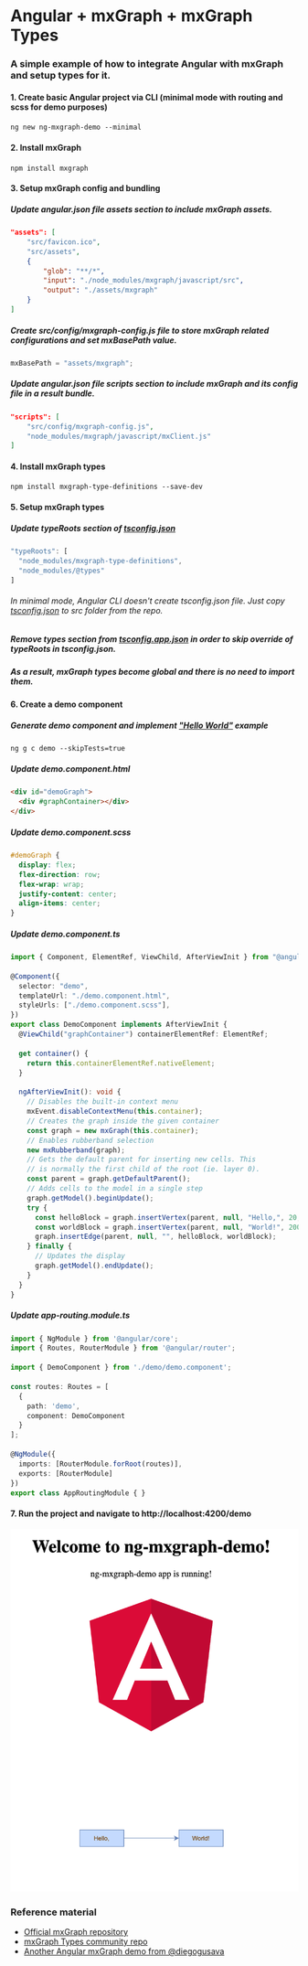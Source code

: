 # Angular + mxGraph + mxGraph Types

### A simple example of how to integrate Angular with mxGraph and setup types for it.

#### 1. Create basic Angular project via CLI (minimal mode with routing and scss for demo purposes)

```
ng new ng-mxgraph-demo --minimal
```

#### 2. Install mxGraph

```
npm install mxgraph
```

#### 3. Setup mxGraph config and bundling

##### Update angular.json file **assets** section to include mxGraph assets.

```json
"assets": [
    "src/favicon.ico",
    "src/assets",
    {
        "glob": "**/*",
        "input": "./node_modules/mxgraph/javascript/src",
        "output": "./assets/mxgraph"
    }
]
```

##### Create src/config/mxgraph-config.js file to store mxGraph related configurations and set mxBasePath value.

```js
mxBasePath = "assets/mxgraph";
```

##### Update angular.json file **scripts** section to include mxGraph and its config file in a result bundle.

```json
"scripts": [
    "src/config/mxgraph-config.js",
    "node_modules/mxgraph/javascript/mxClient.js"
]
```

#### 4. Install mxGraph types

```
npm install mxgraph-type-definitions --save-dev
```

#### 5. Setup mxGraph types

##### Update typeRoots section of [tsconfig.json](https://github.com/ivamax9/angular-mxgraph-demo/commit/aa60e1afe4a298fa9673435af9a96cbb8178540d)
```ts
"typeRoots": [
  "node_modules/mxgraph-type-definitions",
  "node_modules/@types"
]
```
###### In minimal mode, Angular CLI doesn't create tsconfig.json file. Just copy [tsconfig.json](https://github.com/ivamax9/angular-mxgraph-demo/blob/master/tsconfig.json) to src folder from the repo.

##### Remove types section from [tsconfig.app.json](https://github.com/ivamax9/angular-mxgraph-demo/commit/aa60e1afe4a298fa9673435af9a96cbb8178540d) in order to skip override of typeRoots in tsconfig.json.

##### As a result, mxGraph types become global and there is no need to import them. 

#### 6. Create a demo component

##### Generate demo component and implement ["Hello World"](https://github.com/jgraph/mxgraph/blob/master/javascript/examples/helloworld.html) example

```
ng g c demo --skipTests=true
```

##### Update demo.component.html

```html
<div id="demoGraph">
  <div #graphContainer></div>
</div>
```

##### Update demo.component.scss

```scss
#demoGraph {
  display: flex;
  flex-direction: row;
  flex-wrap: wrap;
  justify-content: center;
  align-items: center;
}
```

##### Update demo.component.ts

```ts
import { Component, ElementRef, ViewChild, AfterViewInit } from "@angular/core";

@Component({
  selector: "demo",
  templateUrl: "./demo.component.html",
  styleUrls: ["./demo.component.scss"],
})
export class DemoComponent implements AfterViewInit {
  @ViewChild("graphContainer") containerElementRef: ElementRef;

  get container() {
    return this.containerElementRef.nativeElement;
  }

  ngAfterViewInit(): void {
    // Disables the built-in context menu
    mxEvent.disableContextMenu(this.container);
    // Creates the graph inside the given container
    const graph = new mxGraph(this.container);
    // Enables rubberband selection
    new mxRubberband(graph);
    // Gets the default parent for inserting new cells. This
    // is normally the first child of the root (ie. layer 0).
    const parent = graph.getDefaultParent();
    // Adds cells to the model in a single step
    graph.getModel().beginUpdate();
    try {
      const helloBlock = graph.insertVertex(parent, null, "Hello,", 20, 150, 80, 30);
      const worldBlock = graph.insertVertex(parent, null, "World!", 200, 150, 80, 30);
      graph.insertEdge(parent, null, "", helloBlock, worldBlock);
    } finally {
      // Updates the display
      graph.getModel().endUpdate();
    }
  }
}
```

##### Update app-routing.module.ts

```ts
import { NgModule } from '@angular/core';
import { Routes, RouterModule } from '@angular/router';

import { DemoComponent } from './demo/demo.component';

const routes: Routes = [
  {
    path: 'demo',
    component: DemoComponent
  }
];

@NgModule({
  imports: [RouterModule.forRoot(routes)],
  exports: [RouterModule]
})
export class AppRoutingModule { }

```

#### 7. Run the project and navigate to http://localhost:4200/demo
![Demo](demo.png)


### Reference material
* [Official mxGraph repository](https://github.com/jgraph/mxgraph)
* [mxGraph Types community repo](https://github.com/process-analytics/mxgraph-road-to-DefinitelyTyped)
* [Another Angular mxGraph demo from @diegogusava](https://github.com/diegogusava/angular-mxgraph)
